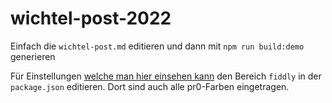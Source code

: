 # wichtel-post-2022

Einfach die `wichtel-post.md` editieren und dann mit `npm run build:demo` generieren

Für Einstellungen [welche man hier einsehen kann](https://github.com/SaraVieira/fiddly) den Bereich `fiddly` in der `package.json` editieren.
Dort sind auch alle pr0-Farben eingetragen.
